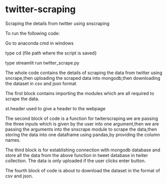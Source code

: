# twitter-scraping
Scraping the details from twitter using snscraping

To run the following code:

Go to anaconda cmd in windows

type cd {file path where the script is saved}

type streamlit run twitter_scrape.py

The whole code contains the details of scraping the data from twitter using sncrape,then uploading the scraped data into mongodb,then downloading the dataset in csv and json format

The first block contains importing the modules which are all required to scrape the data.

st.header used to give a header to the webpage

The second block of code is a function for twiterscraping.we are passing the three inputs which is given by the user into one argument,then we are passing the arguments into the snscrape module to scrape the data,then storing the data into one dataframe using pandas,by providing the column names.

The third block is for establishing connection with mongodb database and store all the data from the above function in tweet database in twiter collection. The data is only uploaded if the user clicks enter button.

The fourth block of code is about to download the dataset in the format of csv and json.


